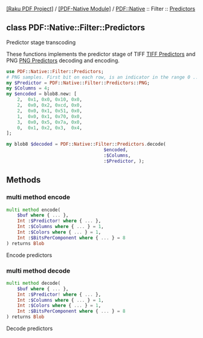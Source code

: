 [[Raku PDF Project]](https://pdf-raku.github.io)
 / [[PDF-Native Module]](https://pdf-raku.github.io/PDF-Native-raku)
 / [PDF::Native](https://pdf-raku.github.io/PDF-Native-raku/PDF/Native)
 :: Filter
 :: [Predictors](https://pdf-raku.github.io/PDF-Native-raku/PDF/Native/Filter/Predictors)

class PDF::Native::Filter::Predictors
-------------------------------------

Predictor stage transcoding

These functions implements the predictor stage of TIFF [TIFF Predictors](http://www.fileformat.info/format/tiff/corion-lzw.htm) and PNG [PNG Predictors](https://www.w3.org/TR/PNG-Filters.html) decoding and encoding.

```raku
use PDF::Native::Filter::Predictors;
# PNG samples. First bit on each row, is an indicator in the range 0 .. 4
my $Predictor = PDF::Native::Filter::Predictors::PNG;
my $Columns = 4;
my $encoded = blob8.new: [
    2,  0x1, 0x0, 0x10, 0x0,
    2,  0x0, 0x2, 0xcd, 0x0,
    2,  0x0, 0x1, 0x51, 0x0,
    1,  0x0, 0x1, 0x70, 0x0,
    3,  0x0, 0x5, 0x7a, 0x0,
    0,  0x1, 0x2, 0x3,  0x4,
];

my blob8 $decoded = PDF::Native::Filter::Predictors.decode(
                                    $encoded,
                                    :$Columns,
                                    :$Predictor, );
```

Methods
-------

### multi method encode

```raku
multi method encode(
    $buf where { ... },
    Int :$Predictor! where { ... },
    Int :$Columns where { ... } = 1,
    Int :$Colors where { ... } = 1,
    Int :$BitsPerComponent where { ... } = 8
) returns Blob
```

Encode predictors

### multi method decode

```raku
multi method decode(
    $buf where { ... },
    Int :$Predictor! where { ... },
    Int :$Columns where { ... } = 1,
    Int :$Colors where { ... } = 1,
    Int :$BitsPerComponent where { ... } = 8
) returns Blob
```

Decode predictors

